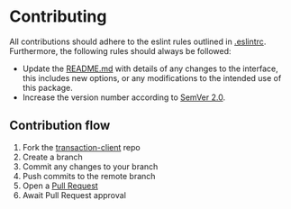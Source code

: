 # Contributing

All contributions should adhere to the eslint rules outlined in [.eslintrc](.eslintrc). Furthermore, the following rules should always be followed:

- Update the [README.md](README.md) with details of any changes to the interface, this includes new options, or any modifications to the intended use of this package.
- Increase the version number according to [SemVer 2.0](https://semver.org/).

## Contribution flow

1. Fork the [transaction-client](https://github.com/torywalker/transaction-client) repo
1. Create a branch
1. Commit any changes to your branch
1. Push commits to the remote branch
1. Open a [Pull Request](https://github.com/torywalker/transaction-client/pulls)
1. Await Pull Request approval
